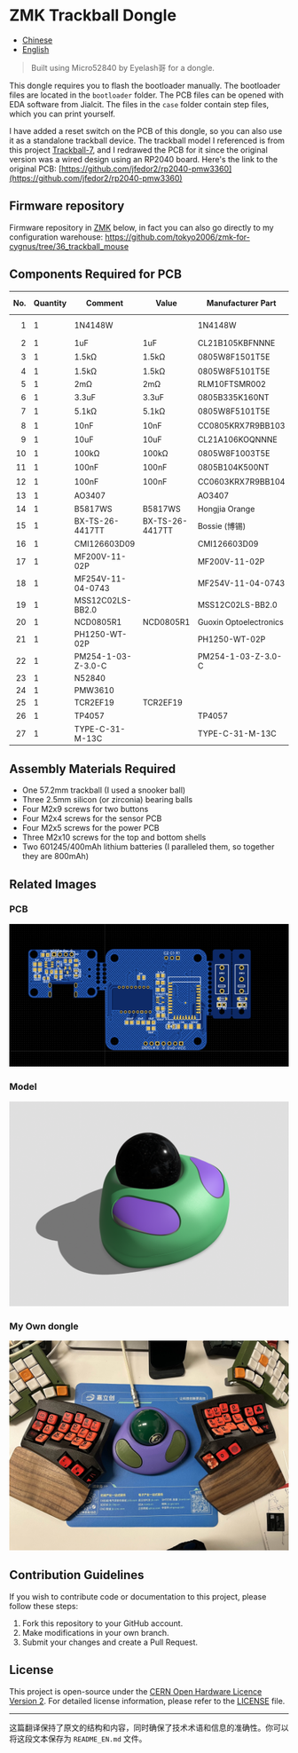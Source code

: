 # ZMK Trackball Dongle

- [Chinese](README.md)
- [English](README_EN.md)

> Built using Micro52840 by Eyelash哥 for a dongle.

This dongle requires you to flash the bootloader manually. The bootloader files are located in the `bootloader` folder. The PCB files can be opened with EDA software from Jialcit. The files in the `case` folder contain step files, which you can print yourself.

I have added a reset switch on the PCB of this dongle, so you can also use it as a standalone trackball device. The trackball model I referenced is from this project [Trackball-7](https://www.printables.com/model/83631-trackball-7), and I redrawed the PCB for it since the original version was a wired design using an RP2040 board. Here's the link to the original PCB: [https://github.com/jfedor2/rp2040-pmw3360](https://github.com/jfedor2/rp2040-pmw3360)

## Firmware repository

Firmware repository in [ZMK](./zmk/) below, in fact you can also go directly to my configuration warehouse: https://github.com/tokyo2006/zmk-for-cygnus/tree/36_trackball_mouse

## Components Required for PCB

| No.  | Quantity | Comment      | Value       | Manufacturer Part           | Manufacturer         | Supplier Part        | Supplier   |
|------:|----------|--------------|-------------|-----------------------------|---------------------|---------------------|------------|
| 1    | 1        | 1N4148W      |             | 1N4148W                     | CJ (Jiangsu Changchuan/Changjing) | C2099               | LCSC       |
| 2    | 1        | 1uF          | 1uF         | CL21B105KBFNNNE             | Samsung (三星)      | C28323              | LCSC       |
| 3    | 1        | 1.5kΩ        | 1.5kΩ       | 0805W8F1501T5E              | UNI-ROYAL (厚声)   | C4310               | LCSC       |
| 4    | 1        | 1.5kΩ        | 1.5kΩ       | 0805W8F5101T5E              | UNI-ROYAL (厚声)   |                     | LCSC       |
| 5    | 1        | 2mΩ          | 2mΩ         | RLM10FTSMR002               | Daye Technology     | C163090             | LCSC       |
| 6    | 1        | 3.3uF        | 3.3uF       | 0805B335K160NT              | FH (风华)           | C38332              | LCSC       |
| 7    | 1        | 5.1kΩ        | 5.1kΩ       | 0805W8F5101T5E              | UNI-ROYAL (厚声)   | C27834              | LCSC       |
| 8    | 1        | 10nF         | 10nF        | CC0805KRX7R9BB103          | YAGEO (国巨)        | C83170              | LCSC       |
| 9    | 1        | 10uF         | 10uF        | CL21A106KOQNNNE             | Samsung (三星)      | C1713               | LCSC       |
| 10   | 1        | 100kΩ        | 100kΩ       | 0805W8F1003T5E              | UNI-ROYAL (厚声)   | C149504             | LCSC       |
| 11   | 1        | 100nF        | 100nF       | 0805B104K500NT              | FH (风华)           | C38141              | LCSC       |
| 12   | 1        | 100nF        | 100nF       | CC0603KRX7R9BB104          | YAGEO (国巨)        | C14663              | LCSC       |
| 13   | 1        | AO3407       |             | AO3407                      | Hottech (合科泰)    | C181093             | LCSC       |
| 14   | 1        | B5817WS      | B5817WS     | Hongjia Orange              | C7420329            | LCSC                 |
| 15   | 1        | BX-TS-26-4417TT | BX-TS-26-4417TT | Bossie (博锡)              | C18078110           | LCSC       |
| 16   | 1        | CMI126603D09 |             | CMI126603D09                | Kailh (凯华)         | C400257              | LCSC       |
| 17   | 1        | MF200V-11-02P |             | MF200V-11-02P               | XFCN (兴飞)          | C501331              | LCSC       |
| 18   | 1        | MF254V-11-04-0743 |             | MF254V-11-04-0743         | XFCN (兴飞)          | C2889986           | LCSC       |
| 19   | 1        | MSS12C02LS-BB2.0 |             | MSS12C02LS-BB2.0            | SHOU HAN (首韩)      | C3008585           | LCSC       |
| 20   | 1        | NCD0805R1    | NCD0805R1   | Guoxin Optoelectronics     | C84256              | LCSC                 |
| 21   | 1        | PH1250-WT-02P |             | PH1250-WT-02P               | HOYU (皓宇电子)     | C2939411            | LCSC       |
| 22   | 1        | PM254-1-03-Z-3.0-C |             | PM254-1-03-Z-3.0-C         | HCTL (华灿天禄)      | C5159935           | LCSC       |
| 23   | 1        | N52840       |             |                             |                     |                     |            |
| 24   | 1        | PMW3610      |             |                             |                     |                     |            |
| 25   | 1        | TCR2EF19     | TCR2EF19    |                             |                     |                     |            |
| 26   | 1        | TP4057       |             | TP4057                      | UMW (友台半导体)     | C725791              | LCSC       |
| 27   | 1        | TYPE-C-31-M-13C |             | TYPE-C-31-M-13C            | South Korean Hwangyou | C2848620           | LCSC       |

## Assembly Materials Required

- One 57.2mm trackball (I used a snooker ball)
- Three 2.5mm silicon (or zirconia) bearing balls
- Four M2x9 screws for two buttons
- Four M2x4 screws for the sensor PCB
- Four M2x5 screws for the power PCB
- Three M2x10 screws for the top and bottom shells
- Two 601245/400mAh lithium batteries (I paralleled them, so together they are 800mAh)

## Related Images

### PCB

![pcb](./image/pcb.png)

### Model

![model](./image/model.png)

### My Own dongle

![trackball_dongle](./image/real.jpg)

## Contribution Guidelines

If you wish to contribute code or documentation to this project, please follow these steps:

1. Fork this repository to your GitHub account.
2. Make modifications in your own branch.
3. Submit your changes and create a Pull Request.

## License

This project is open-source under the [CERN Open Hardware Licence Version 2](https://opensource.org/license/cern-ohl-p). For detailed license information, please refer to the [LICENSE](./LICENSE) file.

---

这篇翻译保持了原文的结构和内容，同时确保了技术术语和信息的准确性。你可以将这段文本保存为 `README_EN.md` 文件。